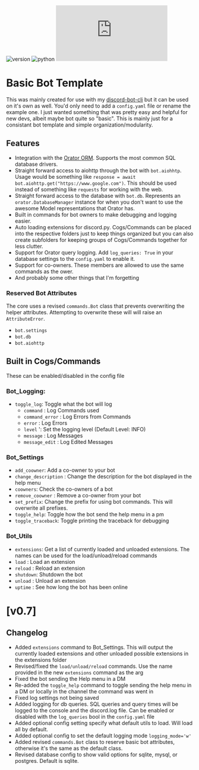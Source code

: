 ![version](https://img.shields.io/badge/version-0.7-orange)
![python](https://img.shields.io/badge/python-3.6|3.7-blue)
![discord.py](https://img.shields.io/pypi/v/discord.py?label=discord.py)

# Basic Bot Template

This was mainly created for use with my [discord-bot-cli](https://github.com/stroupbslayen/discord-bot-cli) but it can be used on it's own as well. You'd only need to add a `config.yaml` file or rename the example one. I just wanted something that was pretty easy and helpful for new devs, albeit maybe bot quite so "basic". This is mainly just for a consistant bot template and simple organization/modularity. 

## Features
- Integration with the [Orator ORM](https://orator-orm.com/). Supports the most common SQL database drivers.
- Straight forward access to aiohttp through the bot with `bot.aiohhtp`. Usage would be something like `response = await bot.aiohttp.get("https://www.google.com")`. This should be used instead of something like `requests` for working with the web.
- Straight forward access to the database with `bot.db`. Represents an `orator.DatabaseManager` instance for when you don't want to use the awesome Model representations that Orator has.
- Built in commands for bot owners to make debugging and logging easier.
- Auto loading extensions for discord.py. Cogs/Commands can be placed into the respective folders just to keep things organized but you can also create subfolders for keeping groups of Cogs/Commands together for less clutter.
- Support for Orator query logging. Add `log_queries: True` in your database settings to the `config.yaml` to enable it.
- Support for co-owners. These members are allowed to use the same commands as the ower.
- And probably some other things that I'm forgetting

### Reserved Bot Attributes
The core uses a revised `commands.Bot` class that prevents overwriting the helper attributes. Attempting to overwrite these will will raise an `AttributeError`.
- `bot.settings`
-  `bot.db`
- `bot.aiohttp`

## Built in Cogs/Commands
These can be enabled/disabled in the config file
### Bot_Logging:
* `toggle_log`: Toggle what the bot will log
    - `command`       : Log Commands used
    - `command_error` : Log Errors from Commands
    - `error`         : Log Errors
    - `level`         ': Set the logging level (Default Level: INFO)
    - `message`       : Log Messages
    - `message_edit`  : Log Edited Messages

### Bot_Settings
- `add_coowner`: Add a co-owner to your bot
- `change_description` : Change the description for the bot displayed in the help menu
- `coowners`: Check the co-owners of a bot
- `remove_coowner` : Remove a co-owner from your bot
- `set_prefix`: Change the prefix for using bot commands. This will overwrite all prefixes.
 - `toggle_help`: Toggle how the bot send the help menu in a pm
 - `toggle_traceback`: Toggle printing the traceback for debugging

 ### Bot_Utils
- `extensions`: Get a list of currently loaded and unloaded extensions. The names can be used for the load/unload/reload commands
- `load`    : Load an extension
- `reload`  : Reload an extension
- `shutdown`: Shutdown the bot
- `unload`  : Unload an extension
- `uptime`  : See how long the bot has been online

# [v0.7]
## Changelog
- Added `extensions` command to Bot_Settings. This will output the currently loaded extensions and other unloaded possible extensions in the extensions folder
- Revised/fixed the `load/unload/reload` commands. Use the name provided in the new `extensions` command as the arg
- Fixed the bot sending the Help menu in a DM
-  Re-added the `toggle_help` command to toggle sending the help menu in a DM or locally in the channel the command was went in
- Fixed log settings not being saved
- Added logging for db queries. SQL queries and query times will be logged to the console and the discord.log file. Can be enabled or disabled with the `log_queries` bool in the `config.yaml` file
- Added optional config setting specify what default utils to load. Will load all by default.
- Added optional config to set the default logging mode `logging_mode='w'`
- Added revised `commands.Bot` class to reserve basic bot attributes, otherwise it's the same as the default class.
- Revised database config to show valid options for sqlite, mysql, or postgres. Default is sqlite. 